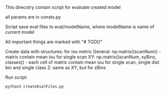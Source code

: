 This direcotry contain script for evaluate created model

all params are in consts.py

Script save eval files to eval/modelName,
    where modelName is name of current model

All important things are marked with "# TODO" 

Create data with structures:
    for iou metric
    General: np.matrix((scanNum)) - matrix contain mean iou for single scan
    XY: np.matrix((scanNum, xyBins, classes)) - each cell of matrix contain mean iou for single scan, single dist bin and single class
    Z: same as XY, but for zBins



Run script:

    python3 createEvalFiles.py
